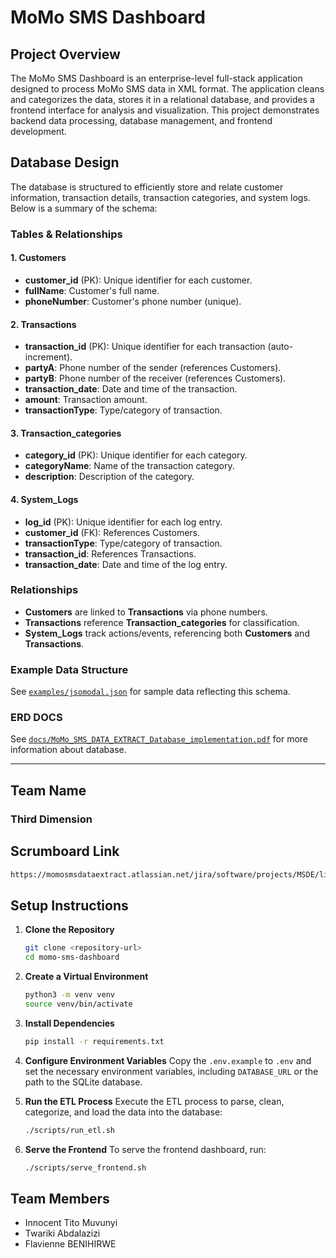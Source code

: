 # MoMo SMS Dashboard

## Project Overview
The MoMo SMS Dashboard is an enterprise-level full-stack application designed to process MoMo SMS data in XML format. The application cleans and categorizes the data, stores it in a relational database, and provides a frontend interface for analysis and visualization. This project demonstrates backend data processing, database management, and frontend development.

## Database Design

The database is structured to efficiently store and relate customer information, transaction details, transaction categories, and system logs. Below is a summary of the schema:

### Tables & Relationships

#### 1. Customers
- **customer_id** (PK): Unique identifier for each customer.
- **fullName**: Customer's full name.
- **phoneNumber**: Customer's phone number (unique).

#### 2. Transactions
- **transaction_id** (PK): Unique identifier for each transaction (auto-increment).
- **partyA**: Phone number of the sender (references Customers).
- **partyB**: Phone number of the receiver (references Customers).
- **transaction_date**: Date and time of the transaction.
- **amount**: Transaction amount.
- **transactionType**: Type/category of transaction.

#### 3. Transaction_categories
- **category_id** (PK): Unique identifier for each category.
- **categoryName**: Name of the transaction category.
- **description**: Description of the category.

#### 4. System_Logs
- **log_id** (PK): Unique identifier for each log entry.
- **customer_id** (FK): References Customers.
- **transactionType**: Type/category of transaction.
- **transaction_id**: References Transactions.
- **transaction_date**: Date and time of the log entry.

### Relationships
- **Customers** are linked to **Transactions** via phone numbers.
- **Transactions** reference **Transaction_categories** for classification.
- **System_Logs** track actions/events, referencing both **Customers** and **Transactions**.

### Example Data Structure

See [`examples/jsomodal.json`](examples/jsomodal.json) for sample data reflecting this schema.

### ERD DOCS

See [`docs/MoMo_SMS_DATA_EXTRACT_Database_implementation.pdf`](docs/MoMo_SMS_DATA_EXTRACT_Database_implementation.pdf) for more information about database.

---

## Team Name
### Third Dimension

## Scrumboard Link
```bash
https://momosmsdataextract.atlassian.net/jira/software/projects/MSDE/list?atlOrigin=eyJpIjoiNDUwMDUwZGViMWFiNDcxZGE0MzYxMjk0ZTU5YTFkMTQiLCJwIjoiaiJ9
```

## Setup Instructions
1. **Clone the Repository**
   ```bash
   git clone <repository-url>
   cd momo-sms-dashboard
   ```

2. **Create a Virtual Environment**
   ```bash
   python3 -m venv venv
   source venv/bin/activate
   ```

3. **Install Dependencies**
   ```bash
   pip install -r requirements.txt
   ```

4. **Configure Environment Variables**
   Copy the `.env.example` to `.env` and set the necessary environment variables, including `DATABASE_URL` or the path to the SQLite database.

5. **Run the ETL Process**
   Execute the ETL process to parse, clean, categorize, and load the data into the database:
   ```bash
   ./scripts/run_etl.sh
   ```

6. **Serve the Frontend**
   To serve the frontend dashboard, run:
   ```bash
   ./scripts/serve_frontend.sh
   ```

## Team Members
- Innocent Tito Muvunyi
- Twariki Abdalazizi
- Flavienne BENIHIRWE
